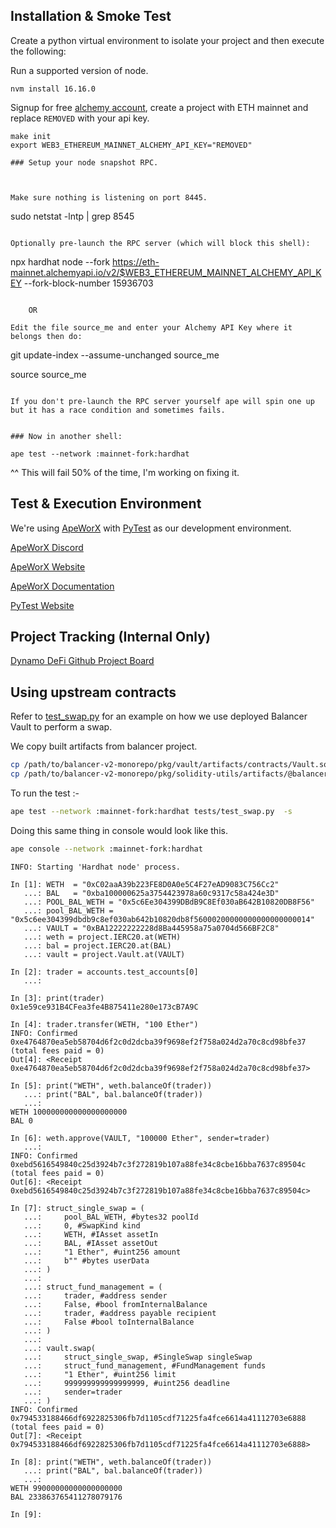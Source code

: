 ## Installation & Smoke Test

Create a python virtual environment to isolate your project and then execute the following:

Run a supported version of node.

```
nvm install 16.16.0
```

Signup for free [alchemy account](https://www.alchemy.com/), create a project with ETH mainnet and replace `REMOVED` with your api key.

```
make init
export WEB3_ETHEREUM_MAINNET_ALCHEMY_API_KEY="REMOVED"

### Setup your node snapshot RPC.



Make sure nothing is listening on port 8445.

```
sudo netstat -lntp | grep 8545
```

Optionally pre-launch the RPC server (which will block this shell):

```
npx hardhat   node   --fork https://eth-mainnet.alchemyapi.io/v2/$WEB3_ETHEREUM_MAINNET_ALCHEMY_API_KEY --fork-block-number 15936703
```
 
    OR

Edit the file source_me and enter your Alchemy API Key where it belongs then do:
```
git update-index --assume-unchanged source_me

source source_me
```

If you don't pre-launch the RPC server yourself ape will spin one up but it has a race condition and sometimes fails.


### Now in another shell:

ape test --network :mainnet-fork:hardhat
```

^^ This will fail 50% of the time, I'm working on fixing it.

## Test & Execution Environment 

We're using [ApeWorX](https://github.com/ApeWorX) with [PyTest](https://github.com/pytest-dev/pytest) as our development environment.

[ApeWorX Discord](https://discord.gg/apeworx)

[ApeWorX Website](https://www.apeworx.io/)

[ApeWorX Documentation](https://docs.apeworx.io/ape/stable/)

[PyTest Website](https://pytest.org)

## Project Tracking (Internal Only)
[Dynamo DeFi Github Project Board](https://github.com/orgs/BiggestLab/projects/6)

## Using upstream contracts

Refer to [test_swap.py](tests/test_swap.py) for an example on how we use deployed Balancer Vault to perform a swap.

We copy built artifacts from balancer project.

```bash
cp /path/to/balancer-v2-monorepo/pkg/vault/artifacts/contracts/Vault.sol/Vault.json ./contracts/
cp /path/to/balancer-v2-monorepo/pkg/solidity-utils/artifacts/@balancer-labs/v2-interfaces/contracts/solidity-utils/openzeppelin/IERC20.sol/IERC20.json ./contracts/
```

To run the test :-

```bash
ape test --network :mainnet-fork:hardhat tests/test_swap.py  -s
```

Doing this same thing in console would look like this.

```bash
ape console --network :mainnet-fork:hardhat
```

```
INFO: Starting 'Hardhat node' process.

In [1]: WETH  = "0xC02aaA39b223FE8D0A0e5C4F27eAD9083C756Cc2"
   ...: BAL   = "0xba100000625a3754423978a60c9317c58a424e3D"
   ...: POOL_BAL_WETH = "0x5c6Ee304399DBdB9C8Ef030aB642B10820DB8F56"
   ...: pool_BAL_WETH = "0x5c6ee304399dbdb9c8ef030ab642b10820db8f56000200000000000000000014"
   ...: VAULT = "0xBA12222222228d8Ba445958a75a0704d566BF2C8"
   ...: weth = project.IERC20.at(WETH)
   ...: bal = project.IERC20.at(BAL)
   ...: vault = project.Vault.at(VAULT)

In [2]: trader = accounts.test_accounts[0]
   ...: 

In [3]: print(trader)
0x1e59ce931B4CFea3fe4B875411e280e173cB7A9C

In [4]: trader.transfer(WETH, "100 Ether")
INFO: Confirmed 0xe4764870ea5eb58704d6f2c0d2dcba39f9698ef2f758a024d2a70c8cd98bfe37 (total fees paid = 0)
Out[4]: <Receipt 0xe4764870ea5eb58704d6f2c0d2dcba39f9698ef2f758a024d2a70c8cd98bfe37>

In [5]: print("WETH", weth.balanceOf(trader))
   ...: print("BAL", bal.balanceOf(trader))
   ...: 
WETH 100000000000000000000
BAL 0

In [6]: weth.approve(VAULT, "100000 Ether", sender=trader)
   ...: 
INFO: Confirmed 0xebd5616549840c25d3924b7c3f272819b107a88fe34c8cbe16bba7637c89504c (total fees paid = 0)
Out[6]: <Receipt 0xebd5616549840c25d3924b7c3f272819b107a88fe34c8cbe16bba7637c89504c>

In [7]: struct_single_swap = (
   ...:     pool_BAL_WETH, #bytes32 poolId
   ...:     0, #SwapKind kind
   ...:     WETH, #IAsset assetIn
   ...:     BAL, #IAsset assetOut
   ...:     "1 Ether", #uint256 amount
   ...:     b"" #bytes userData
   ...: )
   ...: 
   ...: struct_fund_management = (
   ...:     trader, #address sender
   ...:     False, #bool fromInternalBalance
   ...:     trader, #address payable recipient
   ...:     False #bool toInternalBalance
   ...: )
   ...: 
   ...: vault.swap(
   ...:     struct_single_swap, #SingleSwap singleSwap
   ...:     struct_fund_management, #FundManagement funds
   ...:     "1 Ether", #uint256 limit
   ...:     999999999999999999, #uint256 deadline
   ...:     sender=trader
   ...: )
INFO: Confirmed 0x794533188466df6922825306fb7d1105cdf71225fa4fce6614a41112703e6888 (total fees paid = 0)
Out[7]: <Receipt 0x794533188466df6922825306fb7d1105cdf71225fa4fce6614a41112703e6888>

In [8]: print("WETH", weth.balanceOf(trader))
   ...: print("BAL", bal.balanceOf(trader))
   ...: 
WETH 99000000000000000000
BAL 233863765411278079176

In [9]:   
```
